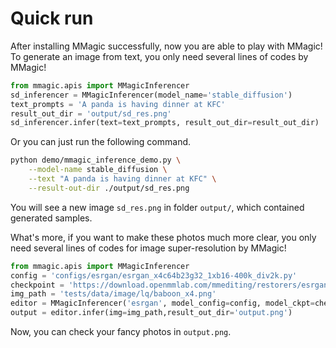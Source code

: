 # Quick run

After installing MMagic successfully, now you are able to play with MMagic! To generate an image from text, you only need several lines of codes by MMagic!

```python
from mmagic.apis import MMagicInferencer
sd_inferencer = MMagicInferencer(model_name='stable_diffusion')
text_prompts = 'A panda is having dinner at KFC'
result_out_dir = 'output/sd_res.png'
sd_inferencer.infer(text=text_prompts, result_out_dir=result_out_dir)
```

Or you can just run the following command.

```bash
python demo/mmagic_inference_demo.py \
    --model-name stable_diffusion \
    --text "A panda is having dinner at KFC" \
    --result-out-dir ./output/sd_res.png
```

You will see a new image `sd_res.png` in folder `output/`, which contained generated samples.

What's more, if you want to make these photos much more clear,
you only need several lines of codes for image super-resolution by MMagic!

```python
from mmagic.apis import MMagicInferencer
config = 'configs/esrgan/esrgan_x4c64b23g32_1xb16-400k_div2k.py'
checkpoint = 'https://download.openmmlab.com/mmediting/restorers/esrgan/esrgan_x4c64b23g32_1x16_400k_div2k_20200508-f8ccaf3b.pth'
img_path = 'tests/data/image/lq/baboon_x4.png'
editor = MMagicInferencer('esrgan', model_config=config, model_ckpt=checkpoint)
output = editor.infer(img=img_path,result_out_dir='output.png')
```

Now, you can check your fancy photos in `output.png`.
